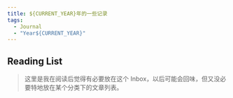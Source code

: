 ```yaml
---
title: ${CURRENT_YEAR}年的一些记录
tags:
  - Journal
  - "Year${CURRENT_YEAR}"
---
```


## Reading List

> 这里是我在阅读后觉得有必要放在这个 Inbox，以后可能会回味，但又没必要特地放在某个分类下的文章列表。
